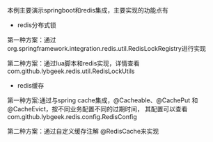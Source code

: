 本例主要演示springboot和redis集成，主要实现的功能点有
- redis分布式锁 

第一种方案：通过org.springframework.integration.redis.util.RedisLockRegistry进行实现

第二种方案：通过lua脚本和redis实现，详情查看com.github.lybgeek.redis.util.RedisLockUtils

- redis缓存

第一种方案:通过与spring cache集成，@Cacheable、@CachePut 和 @CacheEvict，按不同业务配置不同的过期时间，
其配置可以查看com.github.lybgeek.redis.config.RedisConfig

第二种方案：通过自定义缓存注解 @RedisCache来实现

